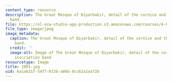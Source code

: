 ```yaml
---
content_type: resource
description: The Great Mosque of Diyarbakir, detail of the cornice and the inscription
  band.
file: https://ol-ocw-studio-app-production.s3.amazonaws.com/courses/4-614-religious-architecture-and-islamic-cultures-fall-2002/6a1ab31f54f70138a86b8cc62a2aa72b_1063.jpg
file_type: image/jpeg
image_metadata:
  caption: The Great Mosque of Diyarbakir, detail of the cornice and the inscription
    band.
  credit: ''
  image-alt: Image of The Great Mosque of Diyarbakir, detail of the cornice and the
    inscription band
resourcetype: Image
title: 1063.jpg
uid: 6a1ab31f-54f7-0138-a86b-8cc62a2aa72b
---
```

